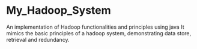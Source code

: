 # My_Hadoop_System
An implementation of Hadoop functionalities and principles using java
It mimics the basic principles of a hadoop system, demonstrating data store, retrieval and redundancy. 
